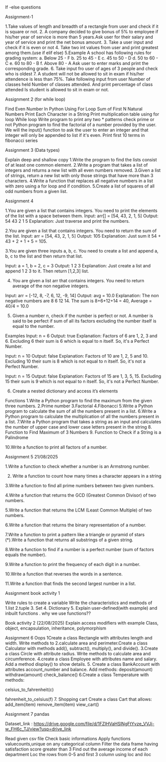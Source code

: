 If -else questions

Assignment-1

1.Take values of length and breadth of a rectangle from user and check if it is square or not.
 2. A company decided to give bonus of 5% to employee if his/her year of service is more than 5 years.Ask user for their salary and year of service and print the net bonus amount.
3. Take a user input and check if it is even or not
4. Take two int values from user and print greatest among them.(use if elif else)
5.Example A school has following rules for grading system:
a. Below 25 - F
b. 25 to 45 - E
c. 45 to 50 - D
d. 50 to 60 - C
e. 60 to 80 - B
f. Above 80 - A
Ask user to enter marks and print the corresponding grade.
6. Take input fro user of ages of 3 people and check who is oldest
7. A student will not be allowed to sit in exam if his/her attendence is less than 75%.
Take following input from user
Number of classes held
Number of classes attended.
And print percentage of class attended
Is student is allowed to sit in exam or not.

Assignment 2  (for while loop)

Find Even Number In Python Using For Loop
Sum of First N Natural Numbers
Print Each Character in a String
Print multiplication table using for loop
While loop
Write program to print any two * patterns
check prime or not
Python program to find the factorial of a number provided by the user.
We will the input() function to ask the user to enter an integer and that integer will only be appended to list if it's even.
Print first 10 terms in fibonacci series

Assignment 3 (Data types)

Explain deep and shallow copy
1.Write the program to find the lists consist of at least one common element.
2.Write a program that takes a list of integers and returns a new list with all even numbers removed.
3.Given a list of strings, return a new list with only those strings that have more than 3 characters.
4.Write a function that replaces all negative numbers in a list with zero using a for loop and if condition.
5.Create a list of squares of all odd numbers from a given list.



Assignment 4

1.You are given a list that contains integers. You need to print the elements of the list with a space between them.
Input: arr[] = [54, 43, 2, 1, 5]
Output: 54 43 2 1 5
Explanation: Just traverse and print the numbers.

2.You are given a list that contains integers. You need to return the sum of the list.
Input: arr = [54, 43, 2, 1, 5]
Output: 105
Explanation: Just sum it 54 + 43 + 2 + 1 + 5 = 105.

3.You are given three inputs a, b, c. You need to create a list and append a, b, c to the list and then return that list.

Input: a = 1, b = 2, c = 3
Output: 1 2 3
Explanation: Just create a list and append 1 2 3 to it. Then return [1,2,3] list.

4. You are given a list arr that contains integers. You need to return average of the non negative integers.

Input: arr = [-12, 8, -7, 6, 12, -9, 14]
Output: avg = 10.0
Explanation: The non negative numbers are 8 6 12 14. The sum is 8+6+12+14 = 40, Average = 40/4 = 10.0

5. Given a number n, check if the number is perfect or not. A number is said to be perfect if sum of all its factors excluding the number itself is equal to the number.

Examples 
Input: n = 6
Output: true 
Explanation: Factors of 6 are 1, 2, 3 and 6. Excluding 6 their sum is 6 which is equal to n itself. So, it's a Perfect Number.

Input: n = 10
Output: false
Explanation: Factors of 10 are 1, 2, 5 and 10. Excluding 10 their sum is 8 which is not equal to n itself. So, it's not a Perfect Number.

Input: n = 15
Output: false
Explanation: Factors of 15 are 1, 3, 5, 15. Excluding 15 their sum is 9 which is not equal to n itself. So, it's not a Perfect Number.

6. Create a nested dictionary and access it’s elements

Functions 
1.Write a Python program to find the maximum from the given three numbers.
2.Prime number
3.Factorial
4.Fibonacci
5.Write a Python program to calculate the sum of all the numbers present in a list.
6.Write a Python program to calculate the multiplication of all the numbers present in a list.
7.Write a Python program that takes a string as an input and calculates the number of upper case and lower case letters present in the string
8. Function to Find Maximum of 3 Numbers
9. Function to Check if a String is a Palindrome

10.Write a function to print all factors of a number.

Assignment 5  21/08/2025

1.Write a function to check whether a number is an Armstrong number.

2. Write a function to count how many times a character appears in a string

3.Write a function to find all prime numbers between two given numbers.

4.Write a function that returns the GCD (Greatest Common Divisor) of two numbers.

5.Write a function that returns the LCM (Least Common Multiple) of two numbers.

6.Write a function that returns the binary representation of a number.

7.Write a function to print a pattern like a triangle or pyramid of stars (*).Write a function that returns all substrings of a given string.

8.Write a function to find if a number is a perfect number (sum of factors equals the number).

9.Write a function to print the frequency of each digit in a number.

10.Write a function that reverses the words in a sentence.

11.Write a function that finds the second largest number in a list.


Assignment book activity 1

Write rules to create a variable
Write the characteristics and methods of 
1.list
2.tuple
3. Set
4. Dictionary
5. Explain user-defined(with example) and inbuilt functions . why we use functions??

Book activity 2   (22/08/2025)
Explain access modifiers with example
Class, object, encapsulation, inheritance, polymorphism


Assignment 6 
Oops
1Create a class Rectangle with attributes length and width. Write methods to 2.calculate area and perimeter.Create a class Calculator with methods add(), subtract(), multiply(), and divide().
3.Create a class Circle with attribute radius. Write methods to calculate area and circumference.
4.create a class Employee with attributes name and salary. Add a method display() to show details.
5. Create a class BankAccount with attributes account_number and balance. Add methods:
deposit(amount)
withdraw(amount)
check_balance()
6.Create a class Temperature with methods:

celsius_to_fahrenheit(c)

fahrenheit_to_celsius(f)
7. Shopping cart
Create a class Cart that allows:
add_item(item)
remove_item(item)
view_cart()


Assignment 7 pandas

Dataset_link : https://drive.google.com/file/d/1FZIHVaHSlNgFtYvze_VVJj-w_FH6c_TJ/view?usp=drive_link

Read given csv file 
Check basic informations
Apply functions valuecounts,unique on any categorical column
Filter the data frame having satisfaction score greater than 3
Find out the average income of each department
Loc the rows from 0-5 and first 3 column using loc and iloc



